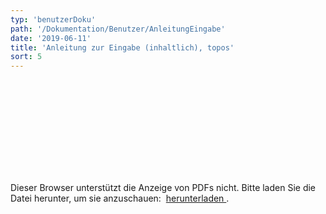 ```yaml
---
typ: 'benutzerDoku'
path: '/Dokumentation/Benutzer/AnleitungEingabe'
date: '2019-06-11'
title: 'Anleitung zur Eingabe (inhaltlich), topos'
sort: 5
---
```


<object data="https://github.com/barbalex/apf2/raw/master/src/benutzerDoku/_media/AnleitungEingabe20190318.pdf" type="application/pdf" width="900" height="1150">
  <embed src="https://github.com/barbalex/apf2/raw/master/src/benutzerDoku/_media/AnleitungEingabe20190318.pdf">
    <p>
      Dieser Browser unterstützt die Anzeige von PDFs nicht. Bitte laden Sie die
      Datei herunter, um sie anzuschauen:&nbsp;
      <a href="https://github.com/barbalex/apf2/raw/master/src/benutzerDoku/_media/AnleitungEingabe20190318.pdf">
        herunterladen
      </a>.
    </p>
  </embed>
</object>
